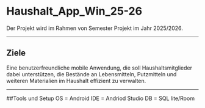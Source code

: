 # Haushalt_App_Win_25-26
Der Projekt wird im Rahmen von Semester Projekt im Jahr 2025/2026. 

---

## Ziele 
Eine benutzerfreundliche mobile Anwendung, die soll Haushaltsmitglieder dabei unterstützen, die Bestände an Lebensmitteln,
Putzmitteln und weiteren Materialien im Haushalt effizient zu verwalten.

---
##Tools und Setup
OS = Android
IDE = Andriod Studio
DB = SQL lite/Room

